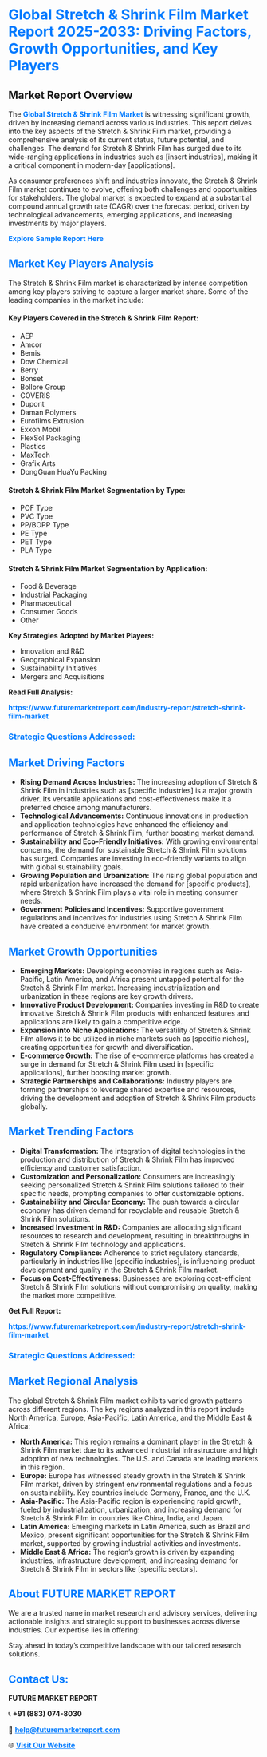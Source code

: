<h1 style="color: #007BFF;">Global Stretch & Shrink Film Market Report 2025-2033: Driving Factors, Growth Opportunities, and Key Players</h1>

<section id="overview">
<h2>Market Report Overview</h2>
<p>The <a href="https://www.futuremarketreport.com/industry-report/stretch-shrink-film-market" style="color: #007BFF; text-decoration: none;"><strong>Global Stretch & Shrink Film Market</strong></a> is witnessing significant growth, driven by increasing demand across various industries. This report delves into the key aspects of the Stretch & Shrink Film market, providing a comprehensive analysis of its current status, future potential, and challenges. The demand for Stretch & Shrink Film has surged due to its wide-ranging applications in industries such as [insert industries], making it a critical component in modern-day [applications].</p>
<p>As consumer preferences shift and industries innovate, the Stretch & Shrink Film market continues to evolve, offering both challenges and opportunities for stakeholders. The global market is expected to expand at a substantial compound annual growth rate (CAGR) over the forecast period, driven by technological advancements, emerging applications, and increasing investments by major players.</p>
</section>

<section id="overview">
<p><a href="https://www.futuremarketreport.com/request-sample/reportId=92640" style="color: #007BFF; text-decoration: none;"><strong>Explore Sample Report Here</strong></a></p>
</section>

<section id="key-players">
<h2 style="color: #007BFF;">Market Key Players Analysis</h2>
<p>The Stretch & Shrink Film market is characterized by intense competition among key players striving to capture a larger market share. Some of the leading companies in the market include:</p>
<h4>Key Players Covered in the Stretch & Shrink Film Report:</h4>
<ul><li>AEP</li><li>Amcor</li><li>Bemis</li><li>Dow Chemical</li><li>Berry</li><li>Bonset</li><li>Bollore Group</li><li>COVERIS</li><li>Dupont</li><li>Daman Polymers</li><li>Eurofilms Extrusion</li><li>Exxon Mobil</li><li>FlexSol Packaging</li><li>Plastics</li><li>MaxTech</li><li>Grafix Arts</li><li>DongGuan HuaYu Packing</li></ul>
<h4>Stretch & Shrink Film Market Segmentation by Type:</h4>
<ul><li>POF Type</li><li>PVC Type</li><li>PP/BOPP Type</li><li>PE Type</li><li>PET Type</li><li>PLA Type</li></ul>

<h4>Stretch & Shrink Film Market Segmentation by Application:</h4>
<ul><li>Food &amp; Beverage</li><li>Industrial Packaging</li><li>Pharmaceutical</li><li>Consumer Goods</li><li>Other</li></ul>
<p><strong>Key Strategies Adopted by Market Players:</strong></p>
<ul>
<li>Innovation and R&D</li>
<li>Geographical Expansion</li>
<li>Sustainability Initiatives</li>
<li>Mergers and Acquisitions</li>
</ul>
</section>

<section>
<p><strong>Read Full Analysis: </strong></p><a href="https://www.futuremarketreport.com/industry-report/stretch-shrink-film-market" style="color: #007BFF; text-decoration: none;"><strong>https://www.futuremarketreport.com/industry-report/stretch-shrink-film-market</strong></a>
<h3 style="color: #007BFF;">Strategic Questions Addressed:</h3>
</section>

<section id="driving-factors">
<h2 style="color: #007BFF;">Market Driving Factors</h2>
<ul>
<li><strong>Rising Demand Across Industries:</strong> The increasing adoption of Stretch & Shrink Film in industries such as [specific industries] is a major growth driver. Its versatile applications and cost-effectiveness make it a preferred choice among manufacturers.</li>
<li><strong>Technological Advancements:</strong> Continuous innovations in production and application technologies have enhanced the efficiency and performance of Stretch & Shrink Film, further boosting market demand.</li>
<li><strong>Sustainability and Eco-Friendly Initiatives:</strong> With growing environmental concerns, the demand for sustainable Stretch & Shrink Film solutions has surged. Companies are investing in eco-friendly variants to align with global sustainability goals.</li>
<li><strong>Growing Population and Urbanization:</strong> The rising global population and rapid urbanization have increased the demand for [specific products], where Stretch & Shrink Film plays a vital role in meeting consumer needs.</li>
<li><strong>Government Policies and Incentives:</strong> Supportive government regulations and incentives for industries using Stretch & Shrink Film have created a conducive environment for market growth.</li>
</ul>
</section>

<section id="growth-opportunities">
<h2 style="color: #007BFF;">Market Growth Opportunities</h2>
<ul>
<li><strong>Emerging Markets:</strong> Developing economies in regions such as Asia-Pacific, Latin America, and Africa present untapped potential for the Stretch & Shrink Film market. Increasing industrialization and urbanization in these regions are key growth drivers.</li>
<li><strong>Innovative Product Development:</strong> Companies investing in R&D to create innovative Stretch & Shrink Film products with enhanced features and applications are likely to gain a competitive edge.</li>
<li><strong>Expansion into Niche Applications:</strong> The versatility of Stretch & Shrink Film allows it to be utilized in niche markets such as [specific niches], creating opportunities for growth and diversification.</li>
<li><strong>E-commerce Growth:</strong> The rise of e-commerce platforms has created a surge in demand for Stretch & Shrink Film used in [specific applications], further boosting market growth.</li>
<li><strong>Strategic Partnerships and Collaborations:</strong> Industry players are forming partnerships to leverage shared expertise and resources, driving the development and adoption of Stretch & Shrink Film products globally.</li>
</ul>
</section>

<section id="trending-factors">
<h2 style="color: #007BFF;">Market Trending Factors</h2>
<ul>
<li><strong>Digital Transformation:</strong> The integration of digital technologies in the production and distribution of Stretch & Shrink Film has improved efficiency and customer satisfaction.</li>
<li><strong>Customization and Personalization:</strong> Consumers are increasingly seeking personalized Stretch & Shrink Film solutions tailored to their specific needs, prompting companies to offer customizable options.</li>
<li><strong>Sustainability and Circular Economy:</strong> The push towards a circular economy has driven demand for recyclable and reusable Stretch & Shrink Film solutions.</li>
<li><strong>Increased Investment in R&D:</strong> Companies are allocating significant resources to research and development, resulting in breakthroughs in Stretch & Shrink Film technology and applications.</li>
<li><strong>Regulatory Compliance:</strong> Adherence to strict regulatory standards, particularly in industries like [specific industries], is influencing product development and quality in the Stretch & Shrink Film market.</li>
<li><strong>Focus on Cost-Effectiveness:</strong> Businesses are exploring cost-efficient Stretch & Shrink Film solutions without compromising on quality, making the market more competitive.</li>
</ul>
</section>

<section>
<p><strong>Get Full Report: </strong></p><a href="https://www.futuremarketreport.com/industry-report/stretch-shrink-film-market" style="color: #007BFF; text-decoration: none;"><strong>https://www.futuremarketreport.com/industry-report/stretch-shrink-film-market</strong></a>
<h3 style="color: #007BFF;">Strategic Questions Addressed:</h3>
</section>


<section id="regional-analysis">
<h2 style="color: #007BFF;">Market Regional Analysis</h2>
<p>The global Stretch & Shrink Film market exhibits varied growth patterns across different regions. The key regions analyzed in this report include North America, Europe, Asia-Pacific, Latin America, and the Middle East & Africa:</p>
<ul>
<li><strong>North America:</strong> This region remains a dominant player in the Stretch & Shrink Film market due to its advanced industrial infrastructure and high adoption of new technologies. The U.S. and Canada are leading markets in this region.</li>
<li><strong>Europe:</strong> Europe has witnessed steady growth in the Stretch & Shrink Film market, driven by stringent environmental regulations and a focus on sustainability. Key countries include Germany, France, and the U.K.</li>
<li><strong>Asia-Pacific:</strong> The Asia-Pacific region is experiencing rapid growth, fueled by industrialization, urbanization, and increasing demand for Stretch & Shrink Film in countries like China, India, and Japan.</li>
<li><strong>Latin America:</strong> Emerging markets in Latin America, such as Brazil and Mexico, present significant opportunities for the Stretch & Shrink Film market, supported by growing industrial activities and investments.</li>
<li><strong>Middle East & Africa:</strong> The region’s growth is driven by expanding industries, infrastructure development, and increasing demand for Stretch & Shrink Film in sectors like [specific sectors].</li>
</ul>
</section>

<footer>
<h2 style="color: #007BFF;">About FUTURE MARKET REPORT</h2>
<p>We are a trusted name in market research and advisory services, delivering actionable insights and strategic support to businesses across diverse industries. Our expertise lies in offering:</p>

<p>Stay ahead in today’s competitive landscape with our tailored research solutions.</p>

<h2 style="color: #007BFF;">Contact Us:</h2>
<p><strong>FUTURE MARKET REPORT</strong></p>
<p>📞 <strong>+91 (883) 074-8030</strong></p>
<p>📧 <strong><a href="mailto:help@futuremarketreport.com" style="color: #007BFF;">help@futuremarketreport.com</a></strong></p>
<p>🌐 <strong><a href="https://www.futuremarketreport.com/" style="color: #007BFF;">Visit Our Website</a></strong></p>
</footer>